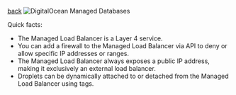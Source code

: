 [back](../README.md)
![DigitalOcean Managed Databases](https://lucid.app/publicSegments/view/b9909df9-ffc5-407b-b38e-048cc4a31964/image.png)

Quick facts:
- The Managed Load Balancer is a Layer 4 service.
- You can add a firewall to the Managed Load Balancer via API to deny or allow specific IP addresses or ranges.
- The Managed Load Balancer always exposes a public IP address, making it exclusively an external load balancer.
- Droplets can be dynamically attached to or detached from the Managed Load Balancer using tags.

